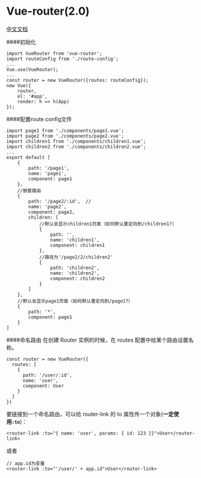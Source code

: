 # Vue-router(2.0)

[中文文档](https://github.com/vuejs/vue-router/tree/dev/docs/zh-cn)

####初始化

    import VueRouter from 'vue-router';
    import routeConfig from './route-config';
    ...
    Vue.use(VueRouter);
    ...
    const router = new VueRouter({routes: routeConfig});
    new Vue({
        router,
        el: '#app',
        render: h => h(App)
    });

####配置route config文件

    import page1 from './components/page1.vue';
    import page2 from './components/page2.vue';
    import children1 from './components/children1.vue';
    import children2 from './components/children2.vue';
    ...
    export default [
        {
            path: '/page1',
            name: 'page1',
            component: page1
        },
        //嵌套路由
        {
            path: '/page2/:id',  //
            name: 'page2',
            component: page2,
            children: [
                //默认会显示children1页面（如何默认重定向到/children1?）
                {
                    path: '',
                    name: 'children1',
                    component: children1
                },
                //路径为'/page2/2/children2'
                {
                    path: 'children2',
                    name: 'children2',
                    component: children2
                }
            ]
        },
        //默认会显示page1页面（如何默认重定向到/page1?）
        {
            path: '*',
            component: page1
        }
    ]

####命名路由
在创建 Router 实例的时候，在 routes 配置中给某个路由设置名称。

    const router = new VueRouter({
      routes: [
        {
          path: '/user/:id',
          name: 'user',
          component: User
        }
      ]
    })

要链接到一个命名路由，可以给 router-link 的 to 属性传一个对象(**一定使用```:to```**)：

    <router-link :to="{ name: 'user', params: { id: 123 }}">User</router-link>

或者

    // app.id为变量
    <router-link :to="'/user/' + app.id">User</router-link>